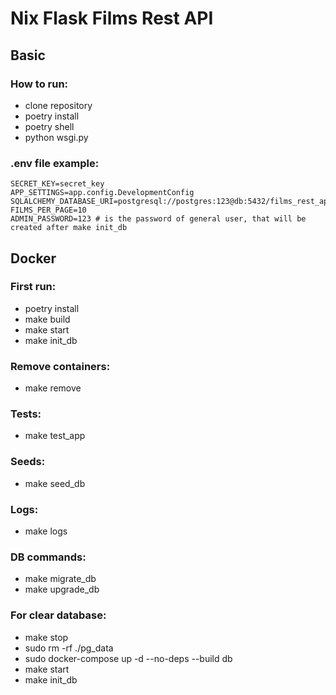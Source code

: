 # Nix Flask Films Rest API

## Basic

### How to run:

- clone repository
- poetry install
- poetry shell
- python wsgi.py

### .env file example:

```
SECRET_KEY=secret_key
APP_SETTINGS=app.config.DevelopmentConfig
SQLALCHEMY_DATABASE_URI=postgresql://postgres:123@db:5432/films_rest_api
FILMS_PER_PAGE=10
ADMIN_PASSWORD=123 # is the password of general user, that will be created after make init_db
```
## Docker

### First run:

- poetry install
- make build
- make start
- make init_db

### Remove containers:

- make remove

### Tests:

- make test_app

### Seeds:

- make seed_db

### Logs:

- make logs

### DB commands:

- make migrate_db
- make upgrade_db

### For clear database:

- make stop
- sudo rm -rf ./pg_data
- sudo docker-compose up -d --no-deps --build db
- make start
- make init_db